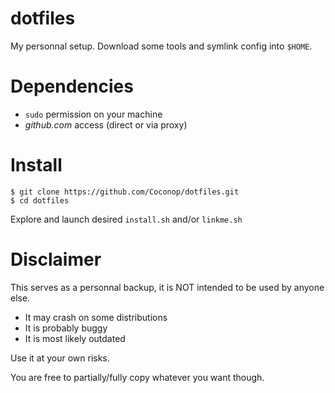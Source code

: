 # dotfiles

My personnal setup.
Download some tools and symlink config into `$HOME`.

# Dependencies

* `sudo` permission on your machine
* _github.com_ access (direct or via proxy)

# Install

```
$ git clone https://github.com/Coconop/dotfiles.git
$ cd dotfiles
```

Explore and launch desired `install.sh` and/or `linkme.sh`

# Disclaimer

This serves as a personnal backup, it is NOT intended to be used by anyone else.
* It may crash on some distributions
* It is probably buggy
* It is most likely outdated

Use it at your own risks.

You are free to partially/fully copy whatever you want though.

